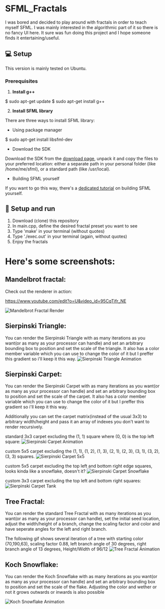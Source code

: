 # SFML_Fractals
I was bored and decided to play around with fractals in order to teach myself SFML. I was mainly interested in the algorithmic part of it so there is no fancy UI here. It sure was fun doing this project and I hope someone finds it entertaining/useful.

## :computer: Setup

This version is mainly tested on Ubuntu.

### Prerequisites

1. **Install g++**

$ sudo apt-get update
$ sudo apt-get install g++

2. **Install SFML library**

There are three ways to install SFML library:

* Using package manager

$ sudo apt-get install libsfml-dev

* Download the SDK

Download the SDK from the [download page](https://www.sfml-dev.org/download.php), unpack it and copy the files to your preferred location: either a separate path in your personal folder (like /home/me/sfml), or a standard path (like /usr/local).

* Building SFML yourself

If you want to go this way, there's a [dedicated tutorial](https://www.sfml-dev.org/tutorials/2.0/compile-with-cmake.php) on building SFML yourself.

## :wrench: Setup and run

1. Download (clone) this repository
2. In main.cpp, define the desired fractal preset you want to see
3. Type 'make' in your terminal (without quotes)
4. Type './exec.out' in your terminal (again, without quotes)
5. Enjoy the fractals

# Here's some screenshots:
## Mandelbrot fractal:
Check out the renderer in action:

  https://www.youtube.com/edit?o=U&video_id=95CqTifr_NE


![Mandelbrot Fractal Render](https://raw.githubusercontent.com/BojanV03/SFML_Fractals/master/Images/Mandelbrot.jpg "Mandelbrot Fractal Render")


## Sierpinski Triangle:
You can render the Sierpinski Triangle with as many iterations as you want(or as many as your processor can handle) and set an arbitrary bounding box to position and set the scale of the triangle. It also has a color member variable which you can use to change the color of it but I preffer this gradient so i'll keep it this way.
![Sierpinski Triangle Animation](https://raw.githubusercontent.com/BojanV03/SFML_Fractals/master/Images/SierpinskiTriangle.gif "Sierpinski Triangle Animation")

## Sierpinski Carpet:
You can render the Sierpinski Carpet with as many iterations as you want(or as many as your processor can handle) and set an arbitrary bounding box to position and set the scale of the carpet. It also has a color member variable which you can use to change the color of it but I preffer this gradient so i'll keep it this way.

Additionally you can set the carpet matrix(instead of the usual 3x3) to arbitrary width/height and pass it an array of indexes you don't want to render recursively.

standard 3x3 carpet excluding the (1, 1) square where (0, 0) is the top left square:
![Sierpinski Carpet Animation](https://raw.githubusercontent.com/BojanV03/SFML_Fractals/master/Images/SierpinskiCarpet.gif "Sierpinski Carpet Animation")

custom 5x5 carpet excluding the (1, 1), (1, 2), (1, 3), (2, 1), (2, 3), (3, 1), (3, 2), (3, 3) squares.
![Sierpinski Carpet 5x5](https://raw.githubusercontent.com/BojanV03/SFML_Fractals/master/Images/SierpinskiCarpet5x5.jpg "Sierpinski Carpet 5x5")

custom 5x5 carpet excluding the top left and bottom right edge squares, looks kinda like a snowflake, doesn't it?
![Sierpinski Carpet Snowflake](https://raw.githubusercontent.com/BojanV03/SFML_Fractals/master/Images/SierpinskiCarpetSnowflake.jpg "Sierpinski Carpet Snowflake")

custom 3x3 carpet excluding the top left and bottom right squares:
![Sierpinski Carpet Tank](https://raw.githubusercontent.com/BojanV03/SFML_Fractals/master/Images/SierpinskiCarpetTank.png "Sierpinski Carpet Tank")

## Tree Fractal:
You can render the standard Tree Fractal with as many iterations as you want(or as many as your processor can handle), set the initial seed location, adjust the width/height of a branch, change the scaling factor and color and have seperate angles for the left and right branch.

The following gif shows several iteration of a tree with starting color (70,190,63), scaling factor 0.88, left branch angle of 30 degrees, right branch angle of 13 degrees, Height/Width of 96/12
![Tree Fractal Animation](https://raw.githubusercontent.com/BojanV03/SFML_Fractals/master/Images/TreeFractal.gif "Tree Fractal Animation")

## Koch Snowflake:
You can render the Koch Snowflake with as many iterations as you want(or as many as your processor can handle) and set an arbitrary bounding box to position and set the scale of the flake. Adjusting the color and wether or not it grows outwards or inwards is also possible

![Koch Snowflake Animation](https://raw.githubusercontent.com/BojanV03/SFML_Fractals/master/Images/KochSnowflake.gif "Koch Snowflake Animation")
